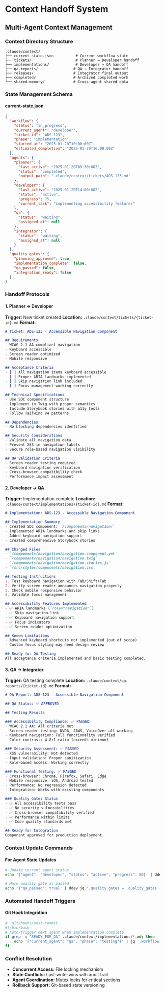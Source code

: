 # Context Handoff System

## Multi-Agent Context Management

### Context Directory Structure
```
.claude/context/
├── current-state.json          # Current workflow state
├── tickets/                    # Planner → Developer handoff
├── implementations/            # Developer → QA handoff  
├── qa-reports/                # QA → Integrator handoff
├── releases/                  # Integrator final output
├── completed/                 # Archived completed work
└── shared-memory/             # Cross-agent shared data
```

### State Management Schema

#### current-state.json
```json
{
  "workflow": {
    "status": "in_progress",
    "current_agent": "developer",
    "ticket_id": "ADS-123",
    "phase": "implementation",
    "started_at": "2025-01-20T10:00:00Z",
    "estimated_completion": "2025-01-20T16:00:00Z"
  },
  "agents": {
    "planner": {
      "last_active": "2025-01-20T09:30:00Z",
      "status": "completed",
      "output_path": ".claude/context/tickets/ADS-123.md"
    },
    "developer": {
      "last_active": "2025-01-20T14:00:00Z", 
      "status": "active",
      "progress": 75,
      "current_task": "implementing accessibility features"
    },
    "qa": {
      "status": "waiting",
      "assigned_at": null
    },
    "integrator": {
      "status": "waiting",
      "assigned_at": null
    }
  },
  "quality_gates": {
    "planning_approved": true,
    "implementation_complete": false,
    "qa_passed": false,
    "integration_ready": false
  }
}
```

### Handoff Protocols

#### 1. Planner → Developer
**Trigger:** New ticket created
**Location:** `.claude/context/tickets/{ticket-id}.md`
**Format:**
```markdown
# Ticket: ADS-123 - Accessible Navigation Component

## Requirements
- WCAG 2.1 AA compliant navigation
- Keyboard accessible
- Screen reader optimized
- Mobile responsive

## Acceptance Criteria
- [ ] All navigation items keyboard accessible
- [ ] Proper ARIA landmarks implemented
- [ ] Skip navigation link included
- [ ] Focus management working correctly

## Technical Specifications
- Use SDC component structure
- Implement in Twig with proper semantics
- Include Storybook stories with a11y tests
- Follow Tailwind v4 patterns

## Dependencies
- No blocking dependencies identified

## Security Considerations
- Validate all navigation data
- Prevent XSS in navigation labels
- Secure role-based navigation visibility

## QA Validation Criteria
- Screen reader testing required
- Keyboard navigation verification
- Cross-browser compatibility check
- Performance impact assessment
```

#### 2. Developer → QA  
**Trigger:** Implementation complete
**Location:** `.claude/context/implementations/{ticket-id}.md`
**Format:**
```markdown
# Implementation: ADS-123 - Accessible Navigation Component

## Implementation Summary
- Created SDC component: `/components/navigation/`
- Implemented ARIA landmarks and skip links
- Added keyboard navigation support
- Created comprehensive Storybook stories

## Changed Files
- `/components/navigation/navigation.component.yml`
- `/components/navigation/navigation.twig`
- `/components/navigation/navigation.stories.js`
- `/src/styles/components/navigation.css`

## Testing Instructions
1. Test keyboard navigation with Tab/Shift+Tab
2. Verify screen reader announces navigation properly
3. Check mobile responsive behavior
4. Validate focus management

## Accessibility Features Implemented
- ✅ ARIA landmarks (`role="navigation"`)
- ✅ Skip navigation link
- ✅ Keyboard navigation support
- ✅ Focus indicators
- ✅ Screen reader optimization

## Known Limitations
- Advanced keyboard shortcuts not implemented (out of scope)
- Custom focus styling may need design review

## Ready for QA Testing
All acceptance criteria implemented and basic testing completed.
```

#### 3. QA → Integrator
**Trigger:** QA testing complete
**Location:** `.claude/context/qa-reports/{ticket-id}.md`
**Format:**
```markdown
# QA Report: ADS-123 - Accessible Navigation Component

## QA Status: ✅ APPROVED

## Testing Results

### Accessibility Compliance: ✅ PASSED
- WCAG 2.1 AA: All criteria met
- Screen reader testing: NVDA, JAWS, VoiceOver all working
- Keyboard navigation: Full functionality verified
- Color contrast: 4.8:1 ratio (exceeds minimum)

### Security Assessment: ✅ PASSED  
- XSS vulnerability: Not detected
- Input validation: Proper sanitization
- Role-based access: Working correctly

### Functional Testing: ✅ PASSED
- Cross-browser: Chrome, Firefox, Safari, Edge
- Mobile responsive: iOS, Android tested
- Performance: No regression detected
- Integration: Works with existing components

### Quality Gates Status
- ✅ All accessibility tests pass
- ✅ No security vulnerabilities
- ✅ Cross-browser compatibility verified  
- ✅ Performance within limits
- ✅ Code quality standards met

## Ready for Integration
Component approved for production deployment.
```

### Context Update Commands

#### For Agent State Updates
```bash
# Update current agent status
echo '{"agent": "developer", "status": "active", "progress": 50}' | ddev jq '.agents.developer = input' .claude/context/current-state.json

# Mark quality gate as passed
echo '{"qa_passed": true}' | ddev jq '.quality_gates = .quality_gates + input' .claude/context/current-state.json
```

### Automated Handoff Triggers

#### Git Hook Integration
```bash
# .git/hooks/post-commit
#!/bin/bash
# Auto-trigger next agent when implementation complete
if grep -q "READY_FOR_QA" .claude/context/implementations/*.md; then
    echo '{"current_agent": "qa", "phase": "testing"}' | jq '.workflow = .workflow + input' .claude/context/current-state.json
fi
```

### Conflict Resolution
- **Concurrent Access:** File locking mechanism
- **State Conflicts:** Last-write-wins with audit trail
- **Agent Coordination:** Mutex locks for critical sections
- **Rollback Support:** Git-based state versioning